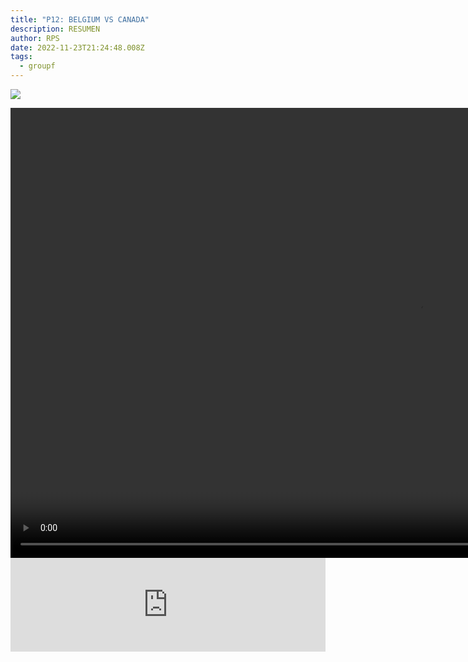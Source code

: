 ```yaml
---
title: "P12: BELGIUM VS CANADA"
description: RESUMEN
author: RPS
date: 2022-11-23T21:24:48.008Z
tags:
  - groupf
---
```

![](/static/img/22-11-23_16-07-07-624.jpg)

<video id="vid1" class="video-js" controls autoplay preload="auto" height="720" width="1280">
  <source src="https://www.dropbox.com/s/2rk8trfrf0us1do/20221123belvscan_esarg.mp4?raw=1">
</video>

<iframe width="100%" frameborder="0" src="https://mega.nz/embed/aIp0maBb#IxqZW6Z_PqevBJdOFuLsGKNF5pihlggEEHdSAjAxccM" allowfullscreen ></iframe>
